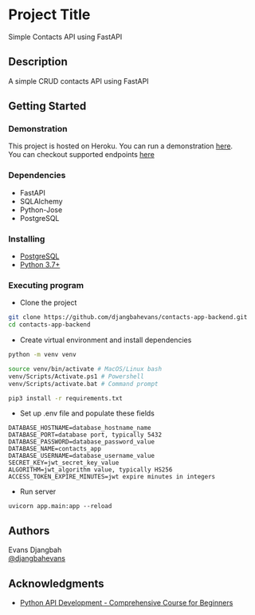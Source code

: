 # Project Title

Simple Contacts API using FastAPI

## Description

A simple CRUD contacts API using FastAPI

## Getting Started

### Demonstration

This project is hosted on Heroku. You can run a demonstration [here](https://tranquil-river-56095.herokuapp.com).  
You can checkout supported endpoints [here](https://tranquil-river-56095.herokuapp.com/docs)

### Dependencies

* FastAPI
* SQLAlchemy
* Python-Jose
* PostgreSQL

### Installing

* [PostgreSQL](https://www.postgresql.org/download/)
* [Python 3.7+](https://www.python.org/downloads/)

### Executing program

* Clone the project

```bash
git clone https://github.com/djangbahevans/contacts-app-backend.git
cd contacts-app-backend
```

* Create virtual environment and install dependencies

```bash
python -m venv venv

source venv/bin/activate # MacOS/Linux bash
venv/Scripts/Activate.ps1 # Powershell
venv/Scripts/activate.bat # Command prompt

pip3 install -r requirements.txt
```

* Set up .env file and populate these fields

```env
DATABASE_HOSTNAME=database_hostname_name
DATABASE_PORT=database port, typically 5432
DATABASE_PASSWORD=database_password_value
DATABASE_NAME=contacts_app
DATABASE_USERNAME=database_username_value
SECRET_KEY=jwt_secret_key_value
ALGORITHM=jwt_algorithm value, typically HS256
ACCESS_TOKEN_EXPIRE_MINUTES=jwt expire minutes in integers
```

* Run server

```terminal
uvicorn app.main:app --reload
```

## Authors

Evans Djangbah  
[@djangbahevans](https://twitter.com/djangbahevans)

<!-- ## License

This project is licensed under the [NAME HERE] License - see the LICENSE.md file for details -->

## Acknowledgments

<!-- Inspiration, code snippets, etc. -->

* [Python API Development - Comprehensive Course for Beginners](https://www.youtube.com/watch?v=0sOvCWFmrtA)
